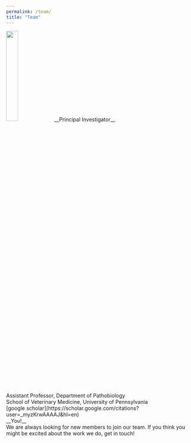 ```yaml
---
permalink: /team/
title: "Team"
---
```

<left>
<img src="/assets/images/Louise-Moncla-headshot.png" width="25% style="float: left">
</left>
__Principal Investigator__<br/>
Assistant Professor, Department of Pathobiology<br/>
School of Veterinary Medicine, University of Pennsylvania<br/>
[google scholar](https://scholar.google.com/citations?user=_myzKrwAAAAJ&hl=en)

<center>
<img src="" style="float: right">
</center>
__You!__<br/>
We are always looking for new members to join our team. If you think you might be excited about the work we do, get in touch! 
